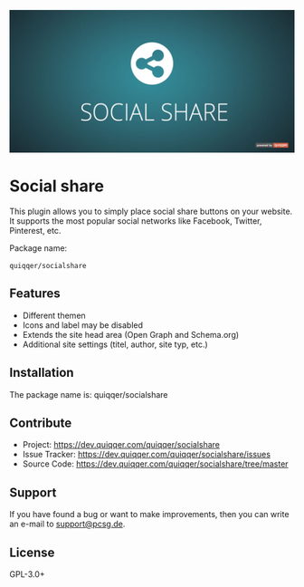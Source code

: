 ![QUIQQER Social Share](bin/images/Readme.jpg)

Social share
========

This plugin allows you to simply place social share buttons on your website.
It supports the most popular social networks like Facebook, Twitter, Pinterest, etc.

Package name:

    quiqqer/socialshare


Features
--------

- Different themen
- Icons and label may be disabled
- Extends the site head area (Open Graph and Schema.org)
- Additional site settings (titel, author, site typ, etc.)


Installation
------------

The package name is: quiqqer/socialshare


Contribute
----------

- Project: https://dev.quiqqer.com/quiqqer/socialshare
- Issue Tracker: https://dev.quiqqer.com/quiqqer/socialshare/issues
- Source Code: https://dev.quiqqer.com/quiqqer/socialshare/tree/master


Support
-------

If you have found a bug or want to make improvements,
then you can write an e-mail to support@pcsg.de.

License
-------

GPL-3.0+